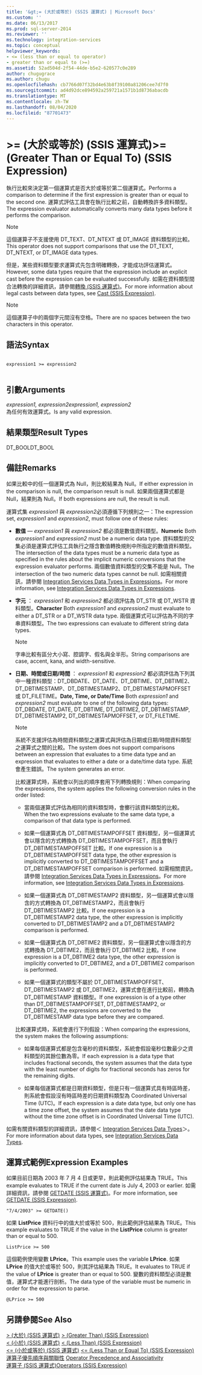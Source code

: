 ```yaml
---
title: '&gt;= (大於或等於) (SSIS 運算式) | Microsoft Docs'
ms.custom: ''
ms.date: 06/13/2017
ms.prod: sql-server-2014
ms.reviewer: ''
ms.technology: integration-services
ms.topic: conceptual
helpviewer_keywords:
- <= (less than or equal to operator)
- greater than or equal to (>=)
ms.assetid: 52ad504d-2f54-44de-b5e2-620577c0e289
author: chugugrace
ms.author: chugu
ms.openlocfilehash: cb7766d07f32bd4e63b8f39100a81206cee7d7f0
ms.sourcegitcommit: ad4d92dce894592a259721a1571b1d8736abacdb
ms.translationtype: MT
ms.contentlocale: zh-TW
ms.lasthandoff: 08/04/2020
ms.locfileid: "87701473"
---
```

# <a name="gt-greater-than-or-equal-to-ssis-expression"></a><span data-ttu-id="e2aca-102">&gt;= (大於或等於) (SSIS 運算式)</span><span class="sxs-lookup"><span data-stu-id="e2aca-102">&gt;= (Greater Than or Equal To) (SSIS Expression)</span></span>
  <span data-ttu-id="e2aca-103">執行比較來決定第一個運算式是否大於或等於第二個運算式。</span><span class="sxs-lookup"><span data-stu-id="e2aca-103">Performs a comparison to determine if the first expression is greater than or equal to the second one.</span></span> <span data-ttu-id="e2aca-104">運算式評估工具會在執行比較之前，自動轉換許多資料類型。</span><span class="sxs-lookup"><span data-stu-id="e2aca-104">The expression evaluator automatically converts many data types before it performs the comparison.</span></span>  
  
> [!NOTE]  
>  <span data-ttu-id="e2aca-105">這個運算子不支援使用 DT_TEXT、DT_NTEXT 或 DT_IMAGE 資料類型的比較。</span><span class="sxs-lookup"><span data-stu-id="e2aca-105">This operator does not support comparisons that use the DT_TEXT, DT_NTEXT, or DT_IMAGE data types.</span></span>  
  
 <span data-ttu-id="e2aca-106">但是，某些資料類型要求運算式先包含明確轉換，才能成功評估運算式。</span><span class="sxs-lookup"><span data-stu-id="e2aca-106">However, some data types require that the expression include an explicit cast before the expression can be evaluated successfully.</span></span> <span data-ttu-id="e2aca-107">如需在資料類型間合法轉換的詳細資訊，請參閱[轉換 &#40;SSIS 運算式&#41;](cast-ssis-expression.md)。</span><span class="sxs-lookup"><span data-stu-id="e2aca-107">For more information about legal casts between data types, see [Cast &#40;SSIS Expression&#41;](cast-ssis-expression.md).</span></span>  
  
> [!NOTE]  
>  <span data-ttu-id="e2aca-108">這個運算子中的兩個字元間沒有空格。</span><span class="sxs-lookup"><span data-stu-id="e2aca-108">There are no spaces between the two characters in this operator.</span></span>  
  
## <a name="syntax"></a><span data-ttu-id="e2aca-109">語法</span><span class="sxs-lookup"><span data-stu-id="e2aca-109">Syntax</span></span>  
  
```  
  
expression1 >= expression2  
  
```  
  
## <a name="arguments"></a><span data-ttu-id="e2aca-110">引數</span><span class="sxs-lookup"><span data-stu-id="e2aca-110">Arguments</span></span>  
 <span data-ttu-id="e2aca-111">*expression1, expression2*</span><span class="sxs-lookup"><span data-stu-id="e2aca-111">*expression1, expression2*</span></span>  
 <span data-ttu-id="e2aca-112">為任何有效運算式。</span><span class="sxs-lookup"><span data-stu-id="e2aca-112">Is any valid expression.</span></span>  
  
## <a name="result-types"></a><span data-ttu-id="e2aca-113">結果類型</span><span class="sxs-lookup"><span data-stu-id="e2aca-113">Result Types</span></span>  
 <span data-ttu-id="e2aca-114">DT_BOOL</span><span class="sxs-lookup"><span data-stu-id="e2aca-114">DT_BOOL</span></span>  
  
## <a name="remarks"></a><span data-ttu-id="e2aca-115">備註</span><span class="sxs-lookup"><span data-stu-id="e2aca-115">Remarks</span></span>  
 <span data-ttu-id="e2aca-116">如果比較中的任一個運算式為 Null，則比較結果為 Null。</span><span class="sxs-lookup"><span data-stu-id="e2aca-116">If either expression in the comparison is null, the comparison result is null.</span></span> <span data-ttu-id="e2aca-117">如果兩個運算式都是 Null，結果則為 Null。</span><span class="sxs-lookup"><span data-stu-id="e2aca-117">If both expressions are null, the result is null.</span></span>  
  
 <span data-ttu-id="e2aca-118">運算式集 *expression1* 與 *expression2*必須遵循下列規則之一：</span><span class="sxs-lookup"><span data-stu-id="e2aca-118">The expression set, *expression1* and *expression2*, must follow one of these rules:</span></span>  
  
-   <span data-ttu-id="e2aca-119">**數值** — *expression1* 與 *expression2* 都必須是數值資料類型。</span><span class="sxs-lookup"><span data-stu-id="e2aca-119">**Numeric** Both *expression1* and *expression2* must be a numeric data type.</span></span> <span data-ttu-id="e2aca-120">資料類型的交集必須是運算式評估工具執行之隱含數值轉換規則中所指定的數值資料類型。</span><span class="sxs-lookup"><span data-stu-id="e2aca-120">The intersection of the data types must be a numeric data type as specified in the rules about the implicit numeric conversions that the expression evaluator performs.</span></span> <span data-ttu-id="e2aca-121">兩個數值資料類型的交集不能是 Null。</span><span class="sxs-lookup"><span data-stu-id="e2aca-121">The intersection of the two numeric data types cannot be null.</span></span> <span data-ttu-id="e2aca-122">如需相關資訊，請參閱 [Integration Services Data Types in Expressions](integration-services-data-types-in-expressions.md)。</span><span class="sxs-lookup"><span data-stu-id="e2aca-122">For more information, see [Integration Services Data Types in Expressions](integration-services-data-types-in-expressions.md).</span></span>  
  
-   <span data-ttu-id="e2aca-123">**字元** ： *expression1* 和 *expression2* 都必須評估為 DT_STR 或 DT_WSTR 資料類型。</span><span class="sxs-lookup"><span data-stu-id="e2aca-123">**Character** Both *expression1* and *expression2* must evaluate to either a DT_STR or a DT_WSTR data type.</span></span> <span data-ttu-id="e2aca-124">兩個運算式可以評估為不同的字串資料類型。</span><span class="sxs-lookup"><span data-stu-id="e2aca-124">The two expressions can evaluate to different string data types.</span></span>  
  
    > [!NOTE]  
    >  <span data-ttu-id="e2aca-125">字串比較有區分大小寫、腔調字、假名與全半形。</span><span class="sxs-lookup"><span data-stu-id="e2aca-125">String comparisons are case, accent, kana, and width-sensitive.</span></span>  
  
-   <span data-ttu-id="e2aca-126">**日期、時間或日期/時間** ： *expression1* 和 *expression2* 都必須評估為下列其中一種資料類型：DT_DBDATE、DT_DATE、DT_DBTIME、DT_DBTIME2、DT_DBTIMESTAMP、DT_DBTIMESTAMP2、DT_DBTIMESTAPMOFFSET 或 DT_FILETIME。</span><span class="sxs-lookup"><span data-stu-id="e2aca-126">**Date, Time, or Date/Time** Both *expression1* and *expression2* must evaluate to one of the following data types: DT_DBDATE, DT_DATE, DT_DBTIME, DT_DBTIME2, DT_DBTIMESTAMP, DT_DBTIMESTAMP2, DT_DBTIMESTAPMOFFSET, or DT_FILETIME.</span></span>  
  
    > [!NOTE]  
    >  <span data-ttu-id="e2aca-127">系統不支援評估為時間資料類型之運算式與評估為日期或日期/時間資料類型之運算式之間的比較。</span><span class="sxs-lookup"><span data-stu-id="e2aca-127">The system does not support comparisons between an expression that evaluates to a time data type and an expression that evaluates to either a date or a date/time data type.</span></span> <span data-ttu-id="e2aca-128">系統會產生錯誤。</span><span class="sxs-lookup"><span data-stu-id="e2aca-128">The system generates an error.</span></span>  
  
     <span data-ttu-id="e2aca-129">比較運算式時，系統會以列出的順序套用下列轉換規則：</span><span class="sxs-lookup"><span data-stu-id="e2aca-129">When comparing the expressions, the system applies the following conversion rules in the order listed:</span></span>  
  
    -   <span data-ttu-id="e2aca-130">當兩個運算式評估為相同的資料類型時，會擲行該資料類型的比較。</span><span class="sxs-lookup"><span data-stu-id="e2aca-130">When the two expressions evaluate to the same data type, a comparison of that data type is performed.</span></span>  
  
    -   <span data-ttu-id="e2aca-131">如果一個運算式為 DT_DBTIMESTAMPOFFSET 資料類型，另一個運算式會以隱含的方式轉換為 DT_DBTIMESTAMPOFFSET，而且會執行 DT_DBTIMESTAMPOFFSET 比較。</span><span class="sxs-lookup"><span data-stu-id="e2aca-131">If one expression is a DT_DBTIMESTAMPOFFSET data type, the other expression is implicitly converted to DT_DBTIMESTAMPOFFSET and a DT_DBTIMESTAMPOFFSET comparison is performed.</span></span> <span data-ttu-id="e2aca-132">如需相關資訊，請參閱 [Integration Services Data Types in Expressions](integration-services-data-types-in-expressions.md)。</span><span class="sxs-lookup"><span data-stu-id="e2aca-132">For more information, see [Integration Services Data Types in Expressions](integration-services-data-types-in-expressions.md).</span></span>  
  
    -   <span data-ttu-id="e2aca-133">如果一個運算式為 DT_DBTIMESTAMP2 資料類型，另一個運算式會以隱含的方式轉換為 DT_DBTIMESTAMP2，而且會執行 DT_DBTIMESTAMP2 比較。</span><span class="sxs-lookup"><span data-stu-id="e2aca-133">If one expression is a DT_DBTIMESTAMP2 data type, the other expression is implicitly converted to DT_DBTIMESTAMP2 and a DT_DBTIMESTAMP2 comparison is performed.</span></span>  
  
    -   <span data-ttu-id="e2aca-134">如果一個運算式為 DT_DBTIME2 資料類型，另一個運算式會以隱含的方式轉換為 DT_DBTIME2，而且會執行 DT_DBTIME2 比較。</span><span class="sxs-lookup"><span data-stu-id="e2aca-134">If one expression is a DT_DBTIME2 data type, the other expression is implicitly converted to DT_DBTIME2, and a DT_DBTIME2 comparison is performed.</span></span>  
  
    -   <span data-ttu-id="e2aca-135">如果一個運算式的類型不屬於 DT_DBTIMESTAMPOFFSET、DT_DBTIMESTAMP2 或 DT_DBTIME2，運算式會在進行比較前，轉換為 DT_DBTIMESTAMP 資料類型。</span><span class="sxs-lookup"><span data-stu-id="e2aca-135">If one expression is of a type other than DT_DBTIMESTAMPOFFSET, DT_DBTIMESTAMP2, or DT_DBTIME2, the expressions are converted to the DT_DBTIMESTAMP data type before they are compared.</span></span>  
  
     <span data-ttu-id="e2aca-136">比較運算式時，系統會進行下列假設：</span><span class="sxs-lookup"><span data-stu-id="e2aca-136">When comparing the expressions, the system makes the following assumptions:</span></span>  
  
    -   <span data-ttu-id="e2aca-137">如果每個運算式都是包含毫秒的資料類型，系統會假設毫秒位數最少之資料類型的其餘位數為零。</span><span class="sxs-lookup"><span data-stu-id="e2aca-137">If each expression is a data type that includes fractional seconds, the system assumes that the data type with the least number of digits for fractional seconds has zeros for the remaining digits.</span></span>  
  
    -   <span data-ttu-id="e2aca-138">如果每個運算式都是日期資料類型，但是只有一個運算式具有時區時差，則系統會假設沒有時區時差的日期資料類型為 Coordinated Universal Time (UTC)。</span><span class="sxs-lookup"><span data-stu-id="e2aca-138">If each expression is a date data type, but only one has a time zone offset, the system assumes that the date data type without the time zone offset is in Coordinated Universal Time (UTC).</span></span>  
  
 <span data-ttu-id="e2aca-139">如需有關資料類型的詳細資訊，請參閱＜ [Integration Services Data Types](../data-flow/integration-services-data-types.md)＞。</span><span class="sxs-lookup"><span data-stu-id="e2aca-139">For more information about data types, see [Integration Services Data Types](../data-flow/integration-services-data-types.md).</span></span>  
  
## <a name="expression-examples"></a><span data-ttu-id="e2aca-140">運算式範例</span><span class="sxs-lookup"><span data-stu-id="e2aca-140">Expression Examples</span></span>  
 <span data-ttu-id="e2aca-141">如果目前日期為 2003 年 7 月 4 日或更早，則此範例評估結果為 TRUE。</span><span class="sxs-lookup"><span data-stu-id="e2aca-141">This example evaluates to TRUE if the current date is July 4, 2003 or earlier.</span></span> <span data-ttu-id="e2aca-142">如需詳細資訊，請參閱 [GETDATE &#40;SSIS 運算式&#41;](getdate-ssis-expression.md)。</span><span class="sxs-lookup"><span data-stu-id="e2aca-142">For more information, see [GETDATE &#40;SSIS Expression&#41;](getdate-ssis-expression.md).</span></span>  
  
```  
"7/4/2003" >= GETDATE()  
```  
  
 <span data-ttu-id="e2aca-143">如果 **ListPrice** 資料行中的值大於或等於 500，則此範例評估結果為 TRUE。</span><span class="sxs-lookup"><span data-stu-id="e2aca-143">This example evaluates to TRUE if the value in the **ListPrice** column is greater than or equal to 500.</span></span>  
  
```  
ListPrice >= 500  
```  
  
 <span data-ttu-id="e2aca-144">這個範例使用變數 **LPrice**。</span><span class="sxs-lookup"><span data-stu-id="e2aca-144">This example uses the variable **LPrice**.</span></span> <span data-ttu-id="e2aca-145">如果 **LPrice** 的值大於或等於 500，則其評估結果為 TRUE。</span><span class="sxs-lookup"><span data-stu-id="e2aca-145">It evaluates to TRUE if the value of **LPrice** is greater than or equal to 500.</span></span> <span data-ttu-id="e2aca-146">變數的資料類型必須是數值，運算式才能進行剖析。</span><span class="sxs-lookup"><span data-stu-id="e2aca-146">The data type of the variable must be numeric in order for the expression to parse.</span></span>  
  
```  
@LPrice >= 500  
```  
  
## <a name="see-also"></a><span data-ttu-id="e2aca-147">另請參閱</span><span class="sxs-lookup"><span data-stu-id="e2aca-147">See Also</span></span>  
 <span data-ttu-id="e2aca-148">[&#62; &#40;大於&#41; &#40;SSIS 運算式&#41;](greater-than-ssis-expression.md) </span><span class="sxs-lookup"><span data-stu-id="e2aca-148">[&#62; &#40;Greater Than&#41; &#40;SSIS Expression&#41;](greater-than-ssis-expression.md) </span></span>  
 <span data-ttu-id="e2aca-149">[&#60; &#40;小於&#41; &#40;SSIS 運算式&#41;](less-than-ssis-expression.md) </span><span class="sxs-lookup"><span data-stu-id="e2aca-149">[&#60; &#40;Less Than&#41; &#40;SSIS Expression&#41;](less-than-ssis-expression.md) </span></span>  
 <span data-ttu-id="e2aca-150">[&#60;= &#40;小於或等於&#41; &#40;SSIS 運算式&#41;](less-than-or-equal-to-ssis-expression.md) </span><span class="sxs-lookup"><span data-stu-id="e2aca-150">[&#60;= &#40;Less Than or Equal To&#41; &#40;SSIS Expression&#41;](less-than-or-equal-to-ssis-expression.md) </span></span>  
 <span data-ttu-id="e2aca-151">[運算子優先順序與關聯性](operator-precedence-and-associativity.md) </span><span class="sxs-lookup"><span data-stu-id="e2aca-151">[Operator Precedence and Associativity](operator-precedence-and-associativity.md) </span></span>  
 [<span data-ttu-id="e2aca-152">運算子 &#40;SSIS 運算式&#41;</span><span class="sxs-lookup"><span data-stu-id="e2aca-152">Operators &#40;SSIS Expression&#41;</span></span>](operators-ssis-expression.md)  
  
  
